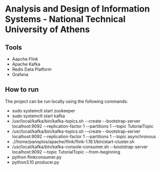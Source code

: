 # Analysis and Design of Information Systems - National Technical University of Athens

## Tools
- Aapche Flink
- Apache Kafka
- Redis Data Platform
- Grafana

## How to run
The project can be run locally using the following commands:

- sudo systemctl start zookeeper 
- sudo systemctl start kafka 
- /usr/local/kafka/bin/kafka-topics.sh --create --bootstrap-server localhost:9092 --replication-factor 1 --partitions 1 --topic TutorialTopic 
- /usr/local/kafka/bin/kafka-topics.sh --create --bootstrap-server localhost:9092 --replication-factor 1 --partitions 1 --topic asynchronous
- .//home/panoplos/apache/flink/flink-1.16.1/bin/start-cluster.sh
- /usr/local/kafka/bin/kafka-console-consumer.sh --bootstrap-server localhost:9092 --topic TutorialTopic --from-beginning
- python flinkconsumer.py
- python3.10 producer.py